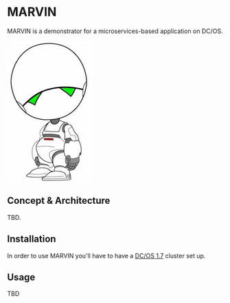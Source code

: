 # MARVIN

MARVIN is a demonstrator for a microservices-based application on DC/OS.

![MARVIN logo](img/marvin.jpg)

## Concept & Architecture

TBD.

## Installation

In order to use MARVIN you'll have to have a [DC/OS 1.7](https://dcos.io/releases/1.7.0/) cluster set up.

## Usage

TBD
